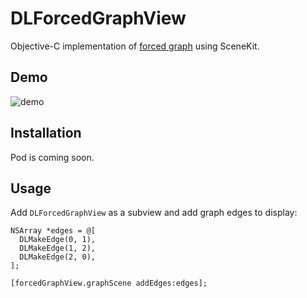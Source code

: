 DLForcedGraphView
=================

Objective-C implementation of [forced graph](http://en.wikipedia.org/wiki/Force-directed_graph_drawing) using SceneKit.

Demo
-----------------
![demo](https://raw.githubusercontent.com/garnett/DLForcedGraphView/master/img/demo.gif)

Installation
-----------------
Pod is coming soon.

Usage
-----------------
Add ```DLForcedGraphView``` as a subview and add graph edges to display:

```objc
NSArray *edges = @[
  DLMakeEdge(0, 1),
  DLMakeEdge(1, 2),
  DLMakeEdge(2, 0),
];

[forcedGraphView.graphScene addEdges:edges];
```
